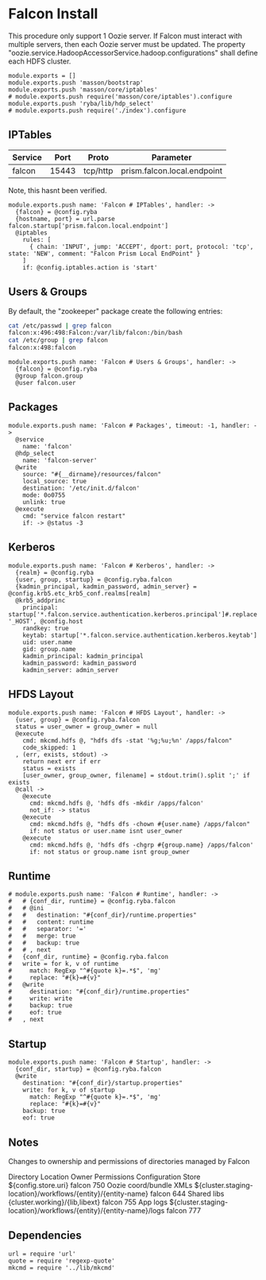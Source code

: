 
# Falcon Install

This procedure only support 1 Oozie server. If Falcon must interact with
multiple servers, then each Oozie server must be updated. The property
"oozie.service.HadoopAccessorService.hadoop.configurations" shall define
each HDFS cluster.

    module.exports = []
    module.exports.push 'masson/bootstrap'
    module.exports.push 'masson/core/iptables'
    # module.exports.push require('masson/core/iptables').configure
    module.exports.push 'ryba/lib/hdp_select'
    # module.exports.push require('./index').configure

## IPTables

| Service   | Port       | Proto     | Parameter                   |
|-----------|------------|-----------|-----------------------------|
| falcon    | 15443      | tcp/http  | prism.falcon.local.endpoint |

Note, this hasnt been verified.

    module.exports.push name: 'Falcon # IPTables', handler: ->
      {falcon} = @config.ryba
      {hostname, port} = url.parse falcon.startup['prism.falcon.local.endpoint']
      @iptables
        rules: [
          { chain: 'INPUT', jump: 'ACCEPT', dport: port, protocol: 'tcp', state: 'NEW', comment: "Falcon Prism Local EndPoint" }
        ]
        if: @config.iptables.action is 'start'

## Users & Groups

By default, the "zookeeper" package create the following entries:

```bash
cat /etc/passwd | grep falcon
falcon:x:496:498:Falcon:/var/lib/falcon:/bin/bash
cat /etc/group | grep falcon
falcon:x:498:falcon
```

    module.exports.push name: 'Falcon # Users & Groups', handler: ->
      {falcon} = @config.ryba
      @group falcon.group
      @user falcon.user

## Packages

    module.exports.push name: 'Falcon # Packages', timeout: -1, handler: ->
      @service
        name: 'falcon'
      @hdp_select
        name: 'falcon-server'
      @write
        source: "#{__dirname}/resources/falcon"
        local_source: true
        destination: '/etc/init.d/falcon'
        mode: 0o0755
        unlink: true
      @execute
        cmd: "service falcon restart"
        if: -> @status -3

## Kerberos

    module.exports.push name: 'Falcon # Kerberos', handler: ->
      {realm} = @config.ryba
      {user, group, startup} = @config.ryba.falcon
      {kadmin_principal, kadmin_password, admin_server} = @config.krb5.etc_krb5_conf.realms[realm]
      @krb5_addprinc
        principal: startup['*.falcon.service.authentication.kerberos.principal']#.replace '_HOST', @config.host
        randkey: true
        keytab: startup['*.falcon.service.authentication.kerberos.keytab']
        uid: user.name
        gid: group.name
        kadmin_principal: kadmin_principal
        kadmin_password: kadmin_password
        kadmin_server: admin_server

## HFDS Layout

    module.exports.push name: 'Falcon # HFDS Layout', handler: ->
      {user, group} = @config.ryba.falcon
      status = user_owner = group_owner = null
      @execute
        cmd: mkcmd.hdfs @, "hdfs dfs -stat '%g;%u;%n' /apps/falcon"
        code_skipped: 1
      , (err, exists, stdout) ->
        return next err if err
        status = exists
        [user_owner, group_owner, filename] = stdout.trim().split ';' if exists
      @call ->
        @execute
          cmd: mkcmd.hdfs @, 'hdfs dfs -mkdir /apps/falcon'
          not_if: -> status
        @execute
          cmd: mkcmd.hdfs @, "hdfs dfs -chown #{user.name} /apps/falcon"
          if: not status or user.name isnt user_owner
        @execute
          cmd: mkcmd.hdfs @, 'hdfs dfs -chgrp #{group.name} /apps/falcon'
          if: not status or group.name isnt group_owner

## Runtime

    # module.exports.push name: 'Falcon # Runtime', handler: ->
    #   # {conf_dir, runtime} = @config.ryba.falcon
    #   # @ini
    #   #   destination: "#{conf_dir}/runtime.properties"
    #   #   content: runtime
    #   #   separator: '='
    #   #   merge: true
    #   #   backup: true
    #   # , next
    #   {conf_dir, runtime} = @config.ryba.falcon
    #   write = for k, v of runtime
    #     match: RegExp "^#{quote k}=.*$", 'mg'
    #     replace: "#{k}=#{v}"
    #   @write
    #     destination: "#{conf_dir}/runtime.properties"
    #     write: write
    #     backup: true
    #     eof: true
    #   , next

## Startup

    module.exports.push name: 'Falcon # Startup', handler: ->
      {conf_dir, startup} = @config.ryba.falcon
      @write
        destination: "#{conf_dir}/startup.properties"
        write: for k, v of startup
          match: RegExp "^#{quote k}=.*$", 'mg'
          replace: "#{k}=#{v}"
        backup: true
        eof: true

## Notes

Changes to ownership and permissions of directories managed by Falcon

Directory   Location  Owner   Permissions
Configuration Store   ${config.store.uri}   falcon  750
Oozie coord/bundle XMLs   ${cluster.staging-location}/workflows/{entity}/{entity-name}  falcon  644
Shared libs   {cluster.working}/{lib,libext}  falcon  755
App logs  ${cluster.staging-location}/workflows/{entity}/{entity-name}/logs   falcon  777

## Dependencies

    url = require 'url'
    quote = require 'regexp-quote'
    mkcmd = require '../lib/mkcmd'
